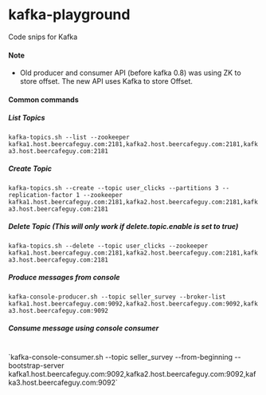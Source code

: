 # kafka-playground
Code snips for Kafka

#### Note
* Old producer and consumer API (before kafka 0.8) was using ZK to store offset. The new API uses Kafka to store Offset.

#### Common commands 
##### List Topics
`kafka-topics.sh --list --zookeeper kafka1.host.beercafeguy.com:2181,kafka2.host.beercafeguy.com:2181,kafka3.host.beercafeguy.com:2181`
<br>

##### Create Topic
`kafka-topics.sh --create --topic user_clicks --partitions 3 --replication-factor 1 --zookeeper kafka1.host.beercafeguy.com:2181,kafka2.host.beercafeguy.com:2181,kafka3.host.beercafeguy.com:2181`
<br>

##### Delete Topic (This will only work if delete.topic.enable is set to true)
`kafka-topics.sh --delete --topic user_clicks --zookeeper kafka1.host.beercafeguy.com:2181,kafka2.host.beercafeguy.com:2181,kafka3.host.beercafeguy.com:2181`

##### Produce messages from console
`kafka-console-producer.sh --topic seller_survey --broker-list kafka1.host.beercafeguy.com:9092,kafka2.host.beercafeguy.com:9092,kafka3.host.beercafeguy.com:9092`
<br>
##### Consume message using console consumer
<br>
`kafka-console-consumer.sh --topic seller_survey --from-beginning --bootstrap-server kafka1.host.beercafeguy.com:9092,kafka2.host.beercafeguy.com:9092,kafka3.host.beercafeguy.com:9092`
<br>
